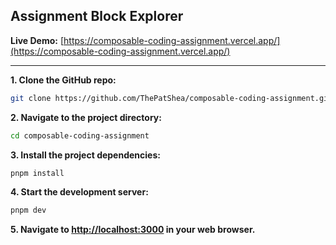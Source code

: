## Assignment Block Explorer

**Live Demo:** [https://composable-coding-assignment.vercel.app/](https://composable-coding-assignment.vercel.app/)

---

**1. Clone the GitHub repo:**

```bash
git clone https://github.com/ThePatShea/composable-coding-assignment.git
```

**2. Navigate to the project directory:**

```bash
cd composable-coding-assignment
```

**3. Install the project dependencies:**

```bash
pnpm install
```

**4. Start the development server:**

```bash
pnpm dev
```

**5. Navigate to [http://localhost:3000](http://localhost:3000) in your web browser.**
